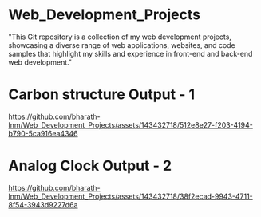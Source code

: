 # Web_Development_Projects
"This Git repository is a collection of my web development projects, showcasing a diverse range of web applications, websites, and code samples that highlight my skills and experience in front-end and back-end web development."
# Carbon structure Output - 1
https://github.com/bharath-lnm/Web_Development_Projects/assets/143432718/512e8e27-f203-4194-b790-5ca916ea4346
# Analog Clock Output - 2




https://github.com/bharath-lnm/Web_Development_Projects/assets/143432718/38f2ecad-9943-4711-8f54-3943d9227d6a

